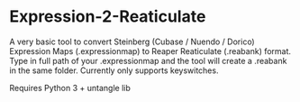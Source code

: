 # Expression-2-Reaticulate

A very basic tool to convert Steinberg (Cubase / Nuendo / Dorico) Expression Maps (.expressionmap) to Reaper Reaticulate (.reabank) format.
Type in full path of your .expressionmap and the tool will create a .reabank in the same folder.
Currently only supports keyswitches.

Requires Python 3 + untangle lib
